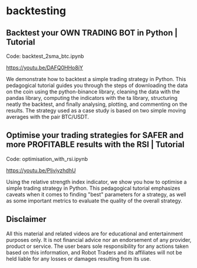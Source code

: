 # backtesting

Backtest your OWN TRADING BOT in Python | Tutorial
-------------
Code: backtest_2sma_btc.ipynb

https://youtu.be/DAFQ0HHo8iY

We demonstrate how to backtest a simple trading strategy in Python. This pedagogical tutorial guides you through the steps of downloading the data on the coin using the python-binance library, cleaning the data with the pandas library, computing the indicators with the ta library, structuring neatly the backtest, and finally analysing, plotting, and commenting on the results. The strategy used as a case study is based on two simple moving averages with the pair BTC/USDT. 


Optimise your trading strategies for SAFER and more PROFITABLE results with the RSI | Tutorial
-------------
Code: optimisation_with_rsi.ipynb

https://youtu.be/PljviyzhdhU

Using the relative strength index indicator, we show you how to optimise a simple trading strategy in Python. This pedagogical tutorial emphasizes caveats when it comes to finding "best" parameters for a strategy, as well as some important metrics to evaluate the quality of the overall strategy. 


Disclaimer
-------------
All this material and related videos are for educational and entertainment purposes only. It is not financial advice nor an endorsement of any provider, product or service. The user bears sole responsibility for any actions taken based on this information, and Robot Traders and its affiliates will not be held liable for any losses or damages resulting from its use. 
